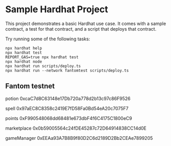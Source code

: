 # Sample Hardhat Project

This project demonstrates a basic Hardhat use case. It comes with a sample contract, a test for that contract, and a script that deploys that contract.

Try running some of the following tasks:

```shell
npx hardhat help
npx hardhat test
REPORT_GAS=true npx hardhat test
npx hardhat node
npx hardhat run scripts/deploy.ts
npx hardhat run --network fantomtest scripts/deploy.ts
```

## Fantom testnet
potion 0xcaC7d8C63148e17Db720a778d2b13c97c86F9526

spell 0x97aEC8C8358c2419E7fD58Fa0Bd54eA20c7075F7

points 0xF990548068dd68481e673dbF4f6C4175C1800eC9

marketplace 0x0b59005564c24fDE45287c72D64914838CC14d0E

gameManager 0xEEAa93A7B8B9f80D2C6d2189D2Bb2CEAe7899205